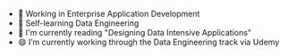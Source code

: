 - 🔭 Working in Enterprise Application Development
- 🌱 Self-learning Data Engineering
- 🤔 I'm currently reading "Designing Data Intensive Applications"
- 😄 I’m currently working through the Data Engineering track via Udemy

